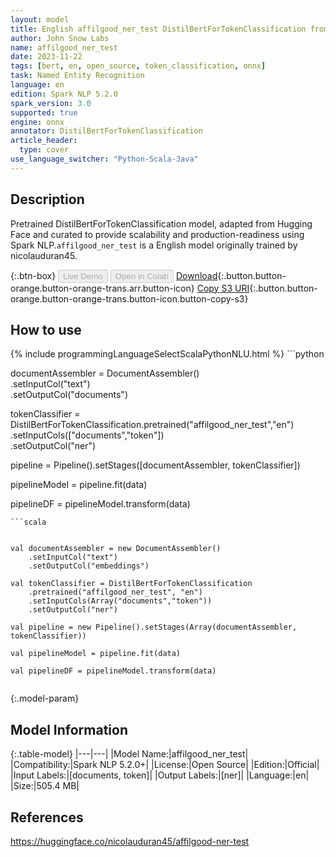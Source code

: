 ```yaml
---
layout: model
title: English affilgood_ner_test DistilBertForTokenClassification from nicolauduran45
author: John Snow Labs
name: affilgood_ner_test
date: 2023-11-22
tags: [bert, en, open_source, token_classification, onnx]
task: Named Entity Recognition
language: en
edition: Spark NLP 5.2.0
spark_version: 3.0
supported: true
engine: onnx
annotator: DistilBertForTokenClassification
article_header:
  type: cover
use_language_switcher: "Python-Scala-Java"
---
```


## Description

Pretrained DistilBertForTokenClassification model, adapted from Hugging Face and curated to provide scalability and production-readiness using Spark NLP.`affilgood_ner_test` is a English model originally trained by nicolauduran45.

{:.btn-box}
<button class="button button-orange" disabled>Live Demo</button>
<button class="button button-orange" disabled>Open in Colab</button>
[Download](https://s3.amazonaws.com/auxdata.johnsnowlabs.com/public/models/affilgood_ner_test_en_5.2.0_3.0_1700671301510.zip){:.button.button-orange.button-orange-trans.arr.button-icon}
[Copy S3 URI](s3://auxdata.johnsnowlabs.com/public/models/affilgood_ner_test_en_5.2.0_3.0_1700671301510.zip){:.button.button-orange.button-orange-trans.button-icon.button-copy-s3}

## How to use



<div class="tabs-box" markdown="1">
{% include programmingLanguageSelectScalaPythonNLU.html %}
```python


documentAssembler = DocumentAssembler() \
    .setInputCol("text") \
    .setOutputCol("documents")
    
    
tokenClassifier = DistilBertForTokenClassification.pretrained("affilgood_ner_test","en") \
            .setInputCols(["documents","token"]) \
            .setOutputCol("ner")

pipeline = Pipeline().setStages([documentAssembler, tokenClassifier])

pipelineModel = pipeline.fit(data)

pipelineDF = pipelineModel.transform(data)

```
```scala


val documentAssembler = new DocumentAssembler()
    .setInputCol("text") 
    .setOutputCol("embeddings")
    
val tokenClassifier = DistilBertForTokenClassification  
    .pretrained("affilgood_ner_test", "en")
    .setInputCols(Array("documents","token")) 
    .setOutputCol("ner") 

val pipeline = new Pipeline().setStages(Array(documentAssembler, tokenClassifier))

val pipelineModel = pipeline.fit(data)

val pipelineDF = pipelineModel.transform(data)


```
</div>

{:.model-param}
## Model Information

{:.table-model}
|---|---|
|Model Name:|affilgood_ner_test|
|Compatibility:|Spark NLP 5.2.0+|
|License:|Open Source|
|Edition:|Official|
|Input Labels:|[documents, token]|
|Output Labels:|[ner]|
|Language:|en|
|Size:|505.4 MB|

## References

https://huggingface.co/nicolauduran45/affilgood-ner-test